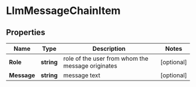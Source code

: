 # LlmMessageChainItem


## Properties

| Name | Type | Description | Notes |
|------------ | ------------- | ------------- | -------------|
**Role** | **string** | role of the user from whom the message originates |[optional]|
**Message** | **string** | message text |[optional]|
